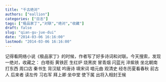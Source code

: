 ```yaml
---
title: "千古绝对"
authors: ["eallion"]
categories: ["日志"]
tags: ["极品家丁","对联","绝对","收藏"]
draft: false
slug: "qian-gu-jue-dui"
date: "2014-03-06 16:16:00"
lastmod: "2014-03-06 16:16:00"
---
```


记得看网络小说《极品家丁》的时候，作者写了好多诗词和对联。今天搜索，发现一绝对，收藏之：
白塔街 黄铁匠 生红炉 烧黑炭 冒青烟 闪蓝光 淬紫铁 坐北朝南打东西
周口店 秦书生 背汉赋 吟唐诗 填宋词 唱元曲 观清史 经冬历夏看春秋
前古人 后来者 读左传 习右军 拜上卿 坐中堂 使下属 出将入相封王候
